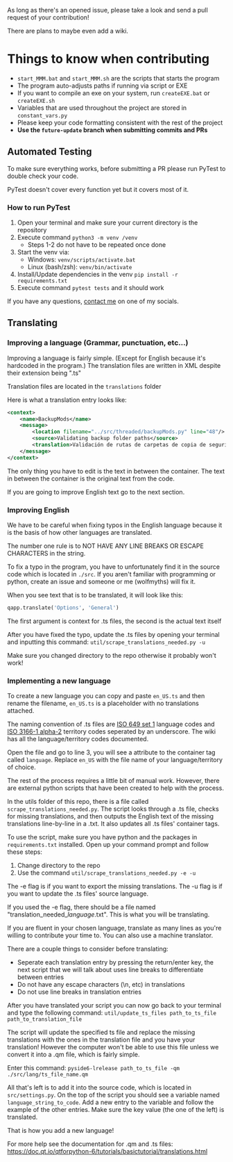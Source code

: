 As long as there's an opened issue, please take a look and send a pull request of your contribution!

There are plans to maybe even add a wiki.

# Things to know when contributing

+ `start_MMM.bat` and `start_MMM.sh` are the scripts that starts the program
+ The program auto-adjusts paths if running via script or EXE
+ If you want to compile an exe on your system, run `createEXE.bat` or `createEXE.sh`
+ Variables that are used throughout the project are stored in `constant_vars.py`
+ Please keep your code formatting consistent with the rest of the project
+ **Use the `future-update` branch when submitting commits and PRs**

## Automated Testing

To make sure everything works, before submitting a PR please run PyTest to double check your code.

PyTest doesn't cover every function yet but it covers most of it.

### How to run PyTest

1. Open your terminal and make sure your current directory is the repository
2. Execute command `python3 -m venv /venv`
   + Steps 1-2 do not have to be repeated once done
3. Start the venv via:
   + Windows: `venv/scripts/activate.bat`
   + Linux (bash/zsh): `venv/bin/activate`
4. Install/Update dependencies in the venv `pip install -r requirements.txt`
5. Execute command `pytest tests` and it should work

If you have any questions, [contact me](https://github.com/Wolfmyths) on one of my socials.

## Translating

### Improving a language (Grammar, punctuation, etc...)

Improving a language is fairly simple. (Except for English because it's hardcoded in the program.)
The translation files are written in XML despite their extension being ".ts"

Translation files are located in the `translations` folder

Here is what a translation entry looks like:
```xml
<context>
    <name>BackupMods</name>
    <message>
        <location filename="../src/threaded/backupMods.py" line="48"/>
        <source>Validating backup folder paths</source>
        <translation>Validación de rutas de carpetas de copia de seguridad</translation>
    </message>
</context>
```

The only thing you have to edit is the text in between the <translation> container.
The text in between the <source> container is the original text from the code.

If you are going to improve English text go to the next section.

### Improving English

We have to be careful when fixing typos in the English language because it is the basis of how other languages are translated.

The number one rule is to NOT HAVE ANY LINE BREAKS OR ESCAPE CHARACTERS in the string.

To fix a typo in the program, you have to unfortunately find it in the source code which is located in `./src`.
If you aren't familiar with programming or python, create an issue and someone or me (wolfmyths) will fix it.

When you see text that is to be translated, it will look like this:
```py
qapp.translate('Options', 'General')
```

The first argument is context for .ts files, the second is the actual text itself

After you have fixed the typo, update the .ts files by opening your terminal and inputting this command:
`util/scrape_translations_needed.py -u`

Make sure you changed directory to the repo otherwise it probably won't work!

### Implementing a new language

To create a new language you can copy and paste `en_US.ts` and then rename the filename, `en_US.ts` is a placeholder with no translations attached.

The naming convention of .ts files are [ISO 649 set 1](https://en.wikipedia.org/wiki/List_of_ISO_639_language_codes) language codes and [ISO 3166-1 alpha-2](https://en.wikipedia.org/wiki/ISO_3166-1_alpha-2) territory codes seperated by an underscore. The wiki has all the language/territory codes documented.

Open the file and go to line 3, you will see a attribute to the <TS> container tag called `language`. Replace `en_US` with the file name of your language/territory of choice. 

The rest of the process requires a little bit of manual work.
However, there are external python scripts that have been created to help with the process.

In the utils folder of this repo, there is a file called `scrape_translations_needed.py`.
The script looks through a .ts file, checks for missing translations, and then outputs the English text of the missing translations line-by-line in a .txt.
It also updates all .ts files' <source> container tags.

To use the script, make sure you have python and the packages in `requirements.txt` installed.
Open up your command prompt and follow these steps:
1. Change directory to the repo
2. Use the command `util/scrape_translations_needed.py -e -u`

The -e flag is if you want to export the missing translations.
The -u flag is if you want to update the .ts files' source language.

If you used the -e flag, there should be a file named "translation_needed_*language*.txt".
This is what you will be translating.

If you are fluent in your chosen language, translate as many lines as you're willing to contribute your time to.
You can also use a machine translator.

There are a couple things to consider before translating:
+ Seperate each translation entry by pressing the return/enter key, the next script that we will talk about uses line breaks to differentiate between entries
+ Do not have any escape characters (\n, etc) in translations
+ Do not use line breaks in translation entries

After you have translated your script you can now go back to your terminal and type the following command:
`util/update_ts_files path_to_ts_file path_to_translation_file`

The script will update the specified ts file and replace the missing translations with the ones in the translation file and you have your translation!
However the computer won't be able to use this file unless we convert it into a .qm file, which is fairly simple.

Enter this command: `pyside6-lrelease path_to_ts_file -qm ./src/lang/ts_file_name.qm`

All that's left is to add it into the source code, which is located in `src/settings.py`.
On the top of the script you should see a variable named `language_string_to_code`.
Add a new entry to the variable and follow the example of the other entries.
Make sure the key value (the one of the left) is translated.

That is how you add a new language!

For more help see the documentation for .qm and .ts files:
https://doc.qt.io/qtforpython-6/tutorials/basictutorial/translations.html
